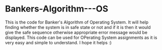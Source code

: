 # Bankers-Algorithm---OS
This is the code for Banker's Algorithm of Operating System.
It will help finding whether the system is in safe state or not and if it is then it would give the safe sequence otherwise appropriate error message would be displayed.
This code can be used for OPerating System assignments as it is very easy and simple to understand. 
I hope it helps :)

